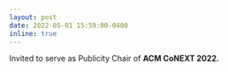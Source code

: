 ```yaml
---
layout: post
date: 2022-05-01 15:59:00-0400
inline: true
---
```


 Invited to serve as Publicity Chair of <strong>ACM CoNEXT 2022.</strong>
